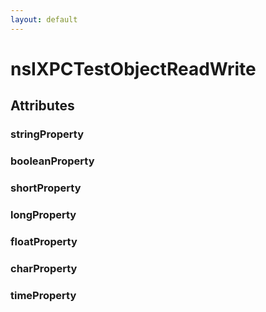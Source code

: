 ```yaml
---
layout: default
---
```


# nsIXPCTestObjectReadWrite #

## Attributes ##

### stringProperty ###

### booleanProperty ###

### shortProperty ###

### longProperty ###

### floatProperty ###

### charProperty ###

### timeProperty ###
